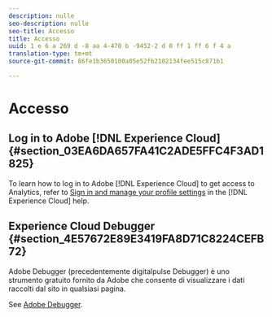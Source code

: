 ```yaml
---
description: nulle
seo-description: nulle
seo-title: Accesso
title: Accesso
uuid: 1 e 6 a 269 d -8 aa 4-470 b -9452-2 d 0 ff 1 ff 6 f 4 a
translation-type: tm+mt
source-git-commit: 86fe1b3650100a05e52fb2102134fee515c871b1

---
```



# Accesso

## Log in to Adobe [!DNL Experience Cloud] {#section_03EA6DA657FA41C2ADE5FFC4F3AD1825}

To learn how to log in to Adobe [!DNL Experience Cloud] to get access to Analytics, refer to [Sign in and manage your profile settings](https://marketing.adobe.com/resources/help/en_US/mcloud/getting-started-experience-cloud.html) in the [!DNL Experience Cloud] help.

## Experience Cloud Debugger {#section_4E57672E89E3419FA8D71C8224CEFB72}

Adobe Debugger (precedentemente digitalpulse Debugger) è uno strumento gratuito fornito da Adobe che consente di visualizzare i dati raccolti dal sito in qualsiasi pagina.

See [Adobe Debugger](https://chrome.google.com/webstore/detail/adobe-experience-cloud-de/ocdmogmohccmeicdhlhhgepeaijenapj).
